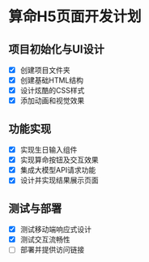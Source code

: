 # 算命H5页面开发计划

## 项目初始化与UI设计
- [x] 创建项目文件夹
- [x] 创建基础HTML结构
- [x] 设计炫酷的CSS样式
- [x] 添加动画和视觉效果

## 功能实现
- [x] 实现生日输入组件
- [x] 实现算命按钮及交互效果
- [x] 集成大模型API请求功能
- [x] 设计并实现结果展示页面

## 测试与部署
- [x] 测试移动端响应式设计
- [x] 测试交互流畅性
- [ ] 部署并提供访问链接

